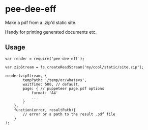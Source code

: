 # pee-dee-eff

Make a pdf from a .zip'd static site.

Handy for printing generated documents etc.

## Usage

```
var render = require('pee-dee-eff');

var zipStream = fs.createReadStream('my/cool/static/site.zip');

render(zipStream, {
        tempPath: '/temp/or/whatevs',
        waitTime: 500, // default,
        page: { // puppeteer page.pdf options
            format: 'A4'
            ...
        }
    },
    function(error, resultPath){
        // error or a path to the result .pdf file
    }
);
```